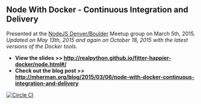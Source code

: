 ## Node With Docker - Continuous Integration and Delivery

Presented at the [NodeJS Denver/Boulder](http://www.meetup.com/Node-js-Denver-Boulder/) Meetup group on March 5th, 2015. *Updated on May 13th, 2015 and again on October 18, 2015 with the latest versions of the Docker tools*.

- **View the slides >> http://realpython.github.io/fitter-happier-docker/node.html#/**
- **Check out the blog post >> http://mherman.org/blog/2015/03/06/node-with-docker-continuous-integration-and-delivery**

[![Circle CI](https://circleci.com/gh/mjhea0/node-docker-workflow.svg?style=svg)](https://circleci.com/gh/mjhea0/node-docker-workflow)
